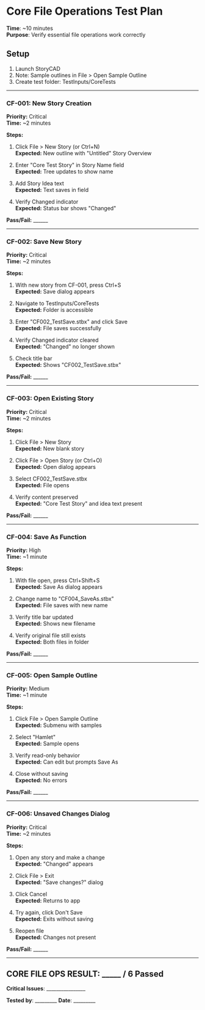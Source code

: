 # Core File Operations Test Plan
**Time**: ~10 minutes  
**Purpose**: Verify essential file operations work correctly

## Setup
1. Launch StoryCAD
2. Note: Sample outlines in File > Open Sample Outline
3. Create test folder: TestInputs/CoreTests

---

### CF-001: New Story Creation
**Priority:** Critical  
**Time:** ~2 minutes

**Steps:**
1. Click File > New Story (or Ctrl+N)  
   **Expected:** New outline with "Untitled" Story Overview

2. Enter "Core Test Story" in Story Name field  
   **Expected:** Tree updates to show name

3. Add Story Idea text  
   **Expected:** Text saves in field

4. Verify Changed indicator  
   **Expected:** Status bar shows "Changed"

**Pass/Fail:** ______

---

### CF-002: Save New Story
**Priority:** Critical  
**Time:** ~2 minutes

**Steps:**
1. With new story from CF-001, press Ctrl+S  
   **Expected:** Save dialog appears

2. Navigate to TestInputs/CoreTests  
   **Expected:** Folder is accessible

3. Enter "CF002_TestSave.stbx" and click Save  
   **Expected:** File saves successfully

4. Verify Changed indicator cleared  
   **Expected:** "Changed" no longer shown

5. Check title bar  
   **Expected:** Shows "CF002_TestSave.stbx"

**Pass/Fail:** ______

---

### CF-003: Open Existing Story
**Priority:** Critical  
**Time:** ~2 minutes

**Steps:**
1. Click File > New Story  
   **Expected:** New blank story

2. Click File > Open Story (or Ctrl+O)  
   **Expected:** Open dialog appears

3. Select CF002_TestSave.stbx  
   **Expected:** File opens

4. Verify content preserved  
   **Expected:** "Core Test Story" and idea text present

**Pass/Fail:** ______

---

### CF-004: Save As Function
**Priority:** High  
**Time:** ~1 minute

**Steps:**
1. With file open, press Ctrl+Shift+S  
   **Expected:** Save As dialog appears

2. Change name to "CF004_SaveAs.stbx"  
   **Expected:** File saves with new name

3. Verify title bar updated  
   **Expected:** Shows new filename

4. Verify original file still exists  
   **Expected:** Both files in folder

**Pass/Fail:** ______

---

### CF-005: Open Sample Outline
**Priority:** Medium  
**Time:** ~1 minute

**Steps:**
1. Click File > Open Sample Outline  
   **Expected:** Submenu with samples

2. Select "Hamlet"  
   **Expected:** Sample opens

3. Verify read-only behavior  
   **Expected:** Can edit but prompts Save As

4. Close without saving  
   **Expected:** No errors

**Pass/Fail:** ______

---

### CF-006: Unsaved Changes Dialog
**Priority:** Critical  
**Time:** ~2 minutes

**Steps:**
1. Open any story and make a change  
   **Expected:** "Changed" appears

2. Click File > Exit  
   **Expected:** "Save changes?" dialog

3. Click Cancel  
   **Expected:** Returns to app

4. Try again, click Don't Save  
   **Expected:** Exits without saving

5. Reopen file  
   **Expected:** Changes not present

**Pass/Fail:** ______

---

## CORE FILE OPS RESULT: _____ / 6 Passed

**Critical Issues**: ________________

**Tested by**: _________ **Date**: _________